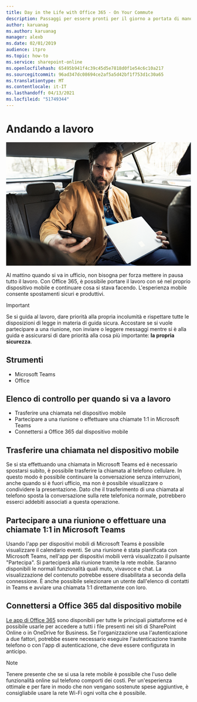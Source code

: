 ```yaml
---
title: Day in the Life with Office 365 - On Your Commute
description: Passaggi per essere pronti per il giorno a portata di mano con Office 365.
author: karuanag
ms.author: karuanag
manager: alexb
ms.date: 02/01/2019
audience: itpro
ms.topic: how-to
ms.service: sharepoint-online
ms.openlocfilehash: 65495b941f4c39c45d5e7818d0f1e54c6c10a217
ms.sourcegitcommit: 96ad347dc08694ce2af5a5d42bf1f753d1c30a65
ms.translationtype: MT
ms.contentlocale: it-IT
ms.lasthandoff: 04/13/2021
ms.locfileid: "51749344"
---
```

# <a name="during-your-commute"></a>Andando a lavoro

![Visualizzazione mentre si va a lavoro](media/ditl_commute.png)

Al mattino quando si va in ufficio, non bisogna per forza mettere in pausa tutto il lavoro. Con Office 365, è possibile portare il lavoro con sé nel proprio dispositivo mobile e continuare cosa si stava facendo.  L'esperienza mobile consente spostamenti sicuri e produttivi.  

> [!IMPORTANT]
> Se si guida al lavoro, dare priorità alla propria incolumità e rispettare tutte le disposizioni di legge in materia di guida sicura. Accostare se si vuole partecipare a una riunione, non inviare o leggere messaggi mentre si è alla guida e assicurarsi di dare priorità alla cosa più importante: **la propria sicurezza**.


## <a name="tools"></a>Strumenti
- Microsoft Teams
- Office 

## <a name="checklist-for-your-commute"></a>Elenco di controllo per quando si va a lavoro
- Trasferire una chiamata nel dispositivo mobile
- Partecipare a una riunione o effettuare una chiamate 1:1 in Microsoft Teams
- Connettersi a Office 365 dal dispositivo mobile
 
## <a name="transfer-a-call-to-your-mobile-device"></a>Trasferire una chiamata nel dispositivo mobile
Se si sta effettuando una chiamata in Microsoft Teams ed è necessario spostarsi subito, è possibile trasferire la chiamata al telefono cellulare. In questo modo è possibile continuare la conversazione senza interruzioni, anche quando si è fuori ufficio, ma non è possibile visualizzare o condividere la presentazione. Dato che il trasferimento di una chiamata al telefono sposta la conversazione sulla rete telefonica normale, potrebbero esserci addebiti associati a questa operazione.

## <a name="join-a-meeting-or-have-a-11-call-in-microsoft-teams"></a>Partecipare a una riunione o effettuare una chiamate 1:1 in Microsoft Teams
Usando l'app per dispositivi mobili di Microsoft Teams è possibile visualizzare il calendario eventi.  Se una riunione è stata pianificata con Microsoft Teams, nell'app per dispositivi mobili verrà visualizzato il pulsante "Partecipa". Si parteciperà alla riunione tramite la rete mobile.  Saranno disponibili le normali funzionalità quali muto, vivavoce e chat.  La visualizzazione del contenuto potrebbe essere disabilitata a seconda della connessione. È anche possibile selezionare un utente dall'elenco di contatti in Teams e avviare una chiamata 1:1 direttamente con loro. 

## <a name="connect-to-office-365-from-your-mobile-device"></a>Connettersi a Office 365 dal dispositivo mobile
[Le app di Office 365](https://support.office.com/article/set-up-office-apps-and-email-on-a-mobile-device-7dabb6cb-0046-40b6-81fe-767e0b1f014f?ui=en-US&rs=en-US&ad=US) sono disponibili per tutte le principali piattaforme ed è possibile usarle per accedere a tutti i file presenti nei siti di SharePoint Online o in OneDrive for Business. Se l'organizzazione usa l'autenticazione a due fattori, potrebbe essere necessario eseguire l'autenticazione tramite telefono o con l'app di autenticazione, che deve essere configurata in anticipo.  

> [!NOTE]
> Tenere presente che se si usa la rete mobile è possibile che l'uso delle funzionalità online sul telefono comporti dei costi. Per un'esperienza ottimale e per fare in modo che non vengano sostenute spese aggiuntive, è consigliabile usare la rete Wi-Fi ogni volta che è possibile.
